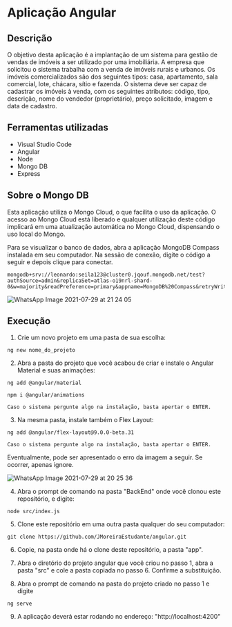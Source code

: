 # Aplicação Angular

## Descrição
O objetivo desta aplicação é a implantação de um sistema para gestão de vendas de imóveis a ser utilizado por uma imobiliária. A empresa que solicitou o sistema trabalha com
a venda de imóveis rurais e urbanos. Os imóveis comercializados são dos seguintes tipos: casa, apartamento, sala comercial, lote, chácara, sítio e fazenda. O sistema deve ser capaz de cadastrar os imóveis à venda, com os seguintes atributos: código, tipo, descrição, nome do vendedor (proprietário), preço solicitado, imagem e data de cadastro.

## Ferramentas utilizadas
- Visual Studio Code
- Angular
- Node 
- Mongo DB
- Express

## Sobre o Mongo DB
Esta aplicação utiliza o Mongo Cloud, o que facilita o uso da aplicação. O acesso ao Mongo Cloud está liberado e qualquer utilização deste código implicará em uma atualização automática no Mongo Cloud, dispensando o uso local do Mongo.

Para se visualizar o banco de dados, abra a aplicação MongoDB Compass instalada em seu computador. Na sessão de conexão, digite o código a seguir e depois clique para conectar.
```
mongodb+srv://leonardo:seila123@cluster0.jqouf.mongodb.net/test?authSource=admin&replicaSet=atlas-o19nrl-shard-0&w=majority&readPreference=primary&appname=MongoDB%20Compass&retryWrites=true&ssl=true
```

![WhatsApp Image 2021-07-29 at 21 24 05](https://user-images.githubusercontent.com/46981155/127581951-22447c50-1a68-4849-9f08-9660c45b4deb.jpeg)


## Execução
1. Crie um novo projeto em uma pasta de sua escolha:
```
ng new nome_do_projeto
```

2. Abra a pasta do projeto que você acabou de criar e instale o Angular Material e suas animações:
```
ng add @angular/material
```

```
npm i @angular/animations
```
    Caso o sistema pergunte algo na instalação, basta apertar o ENTER.


3. Na mesma pasta, instale também o Flex Layout:
```
ng add @angular/flex-layout@9.0.0-beta.31
```
    Caso o sistema pergunte algo na instalação, basta apertar o ENTER.

Eventualmente, pode ser apresentado o erro da imagem a seguir. Se ocorrer, apenas ignore.

![WhatsApp Image 2021-07-29 at 20 25 36](https://user-images.githubusercontent.com/46981155/127581896-d23f3813-5917-4148-a560-7ea092808232.jpeg)

4. Abra o prompt de comando na pasta "BackEnd" onde você clonou este repositório, e digite:
```
node src/index.js
```

5. Clone este repositório em uma outra pasta qualquer do seu computador:
```
git clone https://github.com/JMoreiraEstudante/angular.git
```

6. Copie, na pasta onde há o clone deste repositório, a pasta "app".

7. Abra o diretório do projeto angular que você criou no passo 1, abra a pasta "src" e cole a pasta copiada no passo 6. Confirme a substituição.

8. Abra o prompt de comando na pasta do projeto criado no passo 1 e digite
```
ng serve
```

9. A aplicação deverá estar rodando no endereço: "http://localhost:4200"
